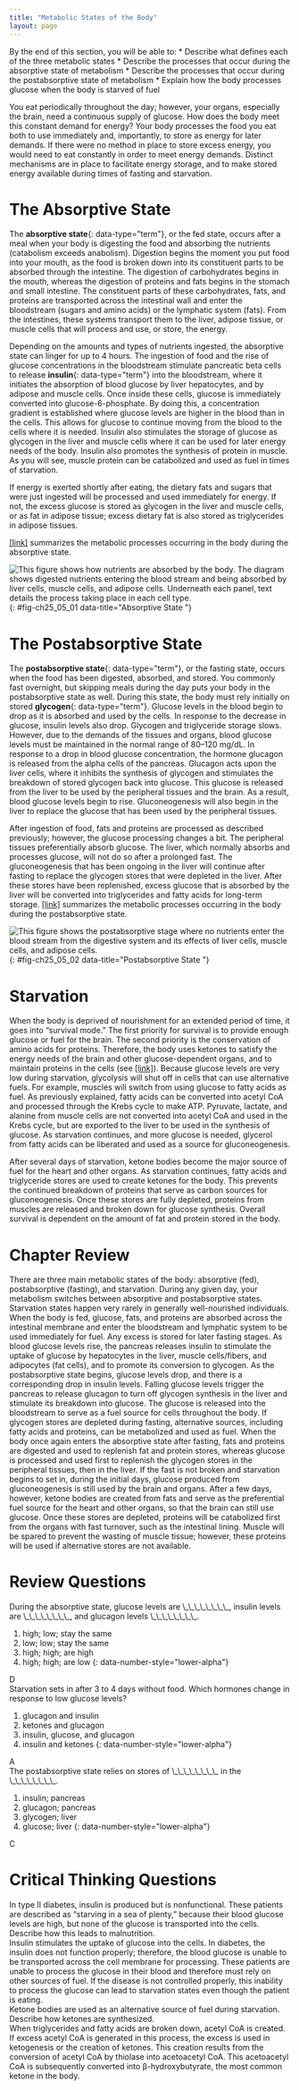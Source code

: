 ```yaml
---
title: "Metabolic States of the Body"
layout: page
---
```



<div data-type="abstract" markdown="1">
By the end of this section, you will be able to:
* Describe what defines each of the three metabolic states
* Describe the processes that occur during the absorptive state of metabolism
* Describe the processes that occur during the postabsorptive state of metabolism
* Explain how the body processes glucose when the body is starved of fuel

</div>

You eat periodically throughout the day; however, your organs, especially the brain, need a continuous supply of glucose. How does the body meet this constant demand for energy? Your body processes the food you eat both to use immediately and, importantly, to store as energy for later demands. If there were no method in place to store excess energy, you would need to eat constantly in order to meet energy demands. Distinct mechanisms are in place to facilitate energy storage, and to make stored energy available during times of fasting and starvation.

# The Absorptive State

The **absorptive state**{: data-type="term"}, or the fed state, occurs after a meal when your body is digesting the food and absorbing the nutrients (catabolism exceeds anabolism). Digestion begins the moment you put food into your mouth, as the food is broken down into its constituent parts to be absorbed through the intestine. The digestion of carbohydrates begins in the mouth, whereas the digestion of proteins and fats begins in the stomach and small intestine. The constituent parts of these carbohydrates, fats, and proteins are transported across the intestinal wall and enter the bloodstream (sugars and amino acids) or the lymphatic system (fats). From the intestines, these systems transport them to the liver, adipose tissue, or muscle cells that will process and use, or store, the energy.

Depending on the amounts and types of nutrients ingested, the absorptive state can linger for up to 4 hours. The ingestion of food and the rise of glucose concentrations in the bloodstream stimulate pancreatic beta cells to release **insulin**{: data-type="term"} into the bloodstream, where it initiates the absorption of blood glucose by liver hepatocytes, and by adipose and muscle cells. Once inside these cells, glucose is immediately converted into glucose-6-phosphate. By doing this, a concentration gradient is established where glucose levels are higher in the blood than in the cells. This allows for glucose to continue moving from the blood to the cells where it is needed. Insulin also stimulates the storage of glucose as glycogen in the liver and muscle cells where it can be used for later energy needs of the body. Insulin also promotes the synthesis of protein in muscle. As you will see, muscle protein can be catabolized and used as fuel in times of starvation.

If energy is exerted shortly after eating, the dietary fats and sugars that were just ingested will be processed and used immediately for energy. If not, the excess glucose is stored as glycogen in the liver and muscle cells, or as fat in adipose tissue; excess dietary fat is also stored as triglycerides in adipose tissues.

[\[link\]](#fig-ch25_05_01) summarizes the metabolic processes occurring in the body during the absorptive state.

 ![This figure shows how nutrients are absorbed by the body. The diagram shows digested nutrients entering the blood stream and being absorbed by liver cells, muscle cells, and adipose cells. Underneath each panel, text details the process taking place in each cell type.](../resources/2521_The_Absorptive_Stage.jpg "During the absorptive state, the body digests food and absorbs the nutrients."){: #fig-ch25_05_01 data-title="Absorptive State "}

# The Postabsorptive State

The **postabsorptive state**{: data-type="term"}, or the fasting state, occurs when the food has been digested, absorbed, and stored. You commonly fast overnight, but skipping meals during the day puts your body in the postabsorptive state as well. During this state, the body must rely initially on stored **glycogen**{: data-type="term"}. Glucose levels in the blood begin to drop as it is absorbed and used by the cells. In response to the decrease in glucose, insulin levels also drop. Glycogen and triglyceride storage slows. However, due to the demands of the tissues and organs, blood glucose levels must be maintained in the normal range of 80–120 mg/dL. In response to a drop in blood glucose concentration, the hormone glucagon is released from the alpha cells of the pancreas. Glucagon acts upon the liver cells, where it inhibits the synthesis of glycogen and stimulates the breakdown of stored glycogen back into glucose. This glucose is released from the liver to be used by the peripheral tissues and the brain. As a result, blood glucose levels begin to rise. Gluconeogenesis will also begin in the liver to replace the glucose that has been used by the peripheral tissues.

After ingestion of food, fats and proteins are processed as described previously; however, the glucose processing changes a bit. The peripheral tissues preferentially absorb glucose. The liver, which normally absorbs and processes glucose, will not do so after a prolonged fast. The gluconeogenesis that has been ongoing in the liver will continue after fasting to replace the glycogen stores that were depleted in the liver. After these stores have been replenished, excess glucose that is absorbed by the liver will be converted into triglycerides and fatty acids for long-term storage. [\[link\]](#fig-ch25_05_02) summarizes the metabolic processes occurring in the body during the postabsorptive state.

 ![This figure shows the postabsorptive stage where no nutrients enter the blood stream from the digestive system and its effects of liver cells, muscle cells, and adipose cells.](../resources/2522_The_Postabsorptive_Stage.jpg "During the postabsorptive state, the body must rely on stored glycogen for energy."){: #fig-ch25_05_02 data-title="Postabsorptive State "}

# Starvation

When the body is deprived of nourishment for an extended period of time, it goes into “survival mode.” The first priority for survival is to provide enough glucose or fuel for the brain. The second priority is the conservation of amino acids for proteins. Therefore, the body uses ketones to satisfy the energy needs of the brain and other glucose-dependent organs, and to maintain proteins in the cells (see [\[link\]](/m46489#fig-ch25_01_01)). Because glucose levels are very low during starvation, glycolysis will shut off in cells that can use alternative fuels. For example, muscles will switch from using glucose to fatty acids as fuel. As previously explained, fatty acids can be converted into acetyl CoA and processed through the Krebs cycle to make ATP. Pyruvate, lactate, and alanine from muscle cells are not converted into acetyl CoA and used in the Krebs cycle, but are exported to the liver to be used in the synthesis of glucose. As starvation continues, and more glucose is needed, glycerol from fatty acids can be liberated and used as a source for gluconeogenesis.

After several days of starvation, ketone bodies become the major source of fuel for the heart and other organs. As starvation continues, fatty acids and triglyceride stores are used to create ketones for the body. This prevents the continued breakdown of proteins that serve as carbon sources for gluconeogenesis. Once these stores are fully depleted, proteins from muscles are released and broken down for glucose synthesis. Overall survival is dependent on the amount of fat and protein stored in the body.

# Chapter Review

There are three main metabolic states of the body: absorptive (fed), postabsorptive (fasting), and starvation. During any given day, your metabolism switches between absorptive and postabsorptive states. Starvation states happen very rarely in generally well-nourished individuals. When the body is fed, glucose, fats, and proteins are absorbed across the intestinal membrane and enter the bloodstream and lymphatic system to be used immediately for fuel. Any excess is stored for later fasting stages. As blood glucose levels rise, the pancreas releases insulin to stimulate the uptake of glucose by hepatocytes in the liver, muscle cells/fibers, and adipocytes (fat cells), and to promote its conversion to glycogen. As the postabsorptive state begins, glucose levels drop, and there is a corresponding drop in insulin levels. Falling glucose levels trigger the pancreas to release glucagon to turn off glycogen synthesis in the liver and stimulate its breakdown into glucose. The glucose is released into the bloodstream to serve as a fuel source for cells throughout the body. If glycogen stores are depleted during fasting, alternative sources, including fatty acids and proteins, can be metabolized and used as fuel. When the body once again enters the absorptive state after fasting, fats and proteins are digested and used to replenish fat and protein stores, whereas glucose is processed and used first to replenish the glycogen stores in the peripheral tissues, then in the liver. If the fast is not broken and starvation begins to set in, during the initial days, glucose produced from gluconeogenesis is still used by the brain and organs. After a few days, however, ketone bodies are created from fats and serve as the preferential fuel source for the heart and other organs, so that the brain can still use glucose. Once these stores are depleted, proteins will be catabolized first from the organs with fast turnover, such as the intestinal lining. Muscle will be spared to prevent the wasting of muscle tissue; however, these proteins will be used if alternative stores are not available.

# Review Questions

<div data-type="exercise">
<div data-type="problem" markdown="1">
During the absorptive state, glucose levels are \_\_\_\_\_\_\_\_, insulin levels are \_\_\_\_\_\_\_\_, and glucagon levels \_\_\_\_\_\_\_\_.

1.  high; low; stay the same
2.  low; low; stay the same
3.  high; high; are high
4.  high; high; are low
{: data-number-style="lower-alpha"}

</div>
<div data-type="solution" markdown="1">
D

</div>
</div>

<div data-type="exercise">
<div data-type="problem" markdown="1">
Starvation sets in after 3 to 4 days without food. Which hormones change in response to low glucose levels?

1.  glucagon and insulin
2.  ketones and glucagon
3.  insulin, glucose, and glucagon
4.  insulin and ketones
{: data-number-style="lower-alpha"}

</div>
<div data-type="solution" markdown="1">
A

</div>
</div>

<div data-type="exercise">
<div data-type="problem" markdown="1">
The postabsorptive state relies on stores of \_\_\_\_\_\_\_\_ in the \_\_\_\_\_\_\_\_.

1.  insulin; pancreas
2.  glucagon; pancreas
3.  glycogen; liver
4.  glucose; liver
{: data-number-style="lower-alpha"}

</div>
<div data-type="solution" markdown="1">
C

</div>
</div>

# Critical Thinking Questions

<div data-type="exercise">
<div data-type="problem" markdown="1">
In type II diabetes, insulin is produced but is nonfunctional. These patients are described as “starving in a sea of plenty,” because their blood glucose levels are high, but none of the glucose is transported into the cells. Describe how this leads to malnutrition.

</div>
<div data-type="solution" markdown="1">
Insulin stimulates the uptake of glucose into the cells. In diabetes, the insulin does not function properly; therefore, the blood glucose is unable to be transported across the cell membrane for processing. These patients are unable to process the glucose in their blood and therefore must rely on other sources of fuel. If the disease is not controlled properly, this inability to process the glucose can lead to starvation states even though the patient is eating.

</div>
</div>

<div data-type="exercise">
<div data-type="problem" markdown="1">
Ketone bodies are used as an alternative source of fuel during starvation. Describe how ketones are synthesized.

</div>
<div data-type="solution" markdown="1">
When triglycerides and fatty acids are broken down, acetyl CoA is created. If excess acetyl CoA is generated in this process, the excess is used in ketogenesis or the creation of ketones. This creation results from the conversion of acetyl CoA by thiolase into acetoacetyl CoA. This acetoacetyl CoA is subsequently converted into β-hydroxybutyrate, the most common ketone in the body.

</div>
</div>

